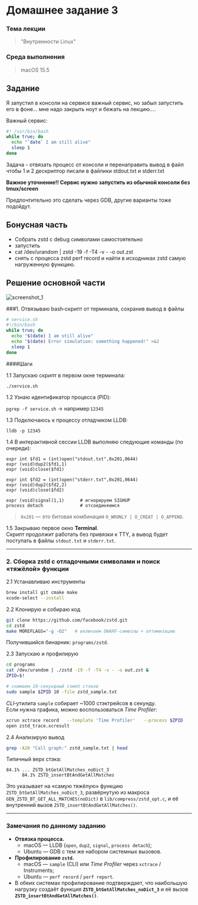 # Домашнее задание 3

### Тема лекции
> "Внутренности Linux"

### Среда выполнения
> macOS 15.5

## Задание
Я запустил в консоли на сервисе важный сервис, но забыл запустить его в фоне… мне надо закрыть ноут и бежать на лекцию….

Важный сервис:

```bash
#! /usr/bin/bash
while true; do
  echo "`date` I am still alive"
  sleep 1
done
```

Задача - отвязать процесс от консоли и перенаправить вывод в файл чтобы 1 и 2 дескриптор писали в файлики stdout.txt и stderr.txt

**Важное уточнение!!
Сервис нужно запустить из обычной консоли без tmux/screen**

Предпочтительно это сделать через GDB, другие варианты тоже подойдут.

## Бонусная часть
- Собрать zstd с debug символами самостоятельно
- запустить
- cat /dev/urandom | zstd -19 -f -T4 -v - -o out.zst
- снять с процесса zstd perf record и найти в исходниках zstd самую нагруженную функцию.

## Решение основной части

![screenshot_1]()

###1. Отвязываю bash‑скрипт от терминала, сохранив вывод в файлы

```bash
# service.sh
#!/bin/bash
while true; do
  echo "$(date) I am still alive"
  echo "$(date) Error simulation: something happened!" >&2
  sleep 1
done
```

####Шаги

1.1 Запускаю скрипт в первом окне терминала:

   `./service.sh`

1.2 Узнаю идентификатор процесса (PID):

   `pgrep -f service.sh` → например `12345`

1.3 Подключаюсь к процессу отладчиком LLDB:

   `lldb -p 12345`

1.4 В интерактивной сессии LLDB выполняю следующие команды (по очереди):

   ```text
   expr int $fd1 = (int)open("stdout.txt",0x201,0644)
   expr (void)dup2($fd1,1)
   expr (void)close($fd1)

   expr int $fd2 = (int)open("stderr.txt",0x201,0644)
   expr (void)dup2($fd2,2)
   expr (void)close($fd2)

   expr (void)signal(1,1)      # игнорируем SIGHUP
   process detach              # отсоединяемся
   ```

   > `0x201` — это битовая комбинация `O_WRONLY | O_CREAT | O_APPEND`.

1.5 Закрываю первое окно **Terminal**.  
   Скрипт продолжит работать без привязки к TTY, а вывод будет поступать в файлы `stdout.txt` и `stderr.txt`.

---

### 2. Сборка **zstd** с отладочными символами и поиск «тяжёлой» функции

2.1 Устанавливаю инструменты

```bash
brew install git cmake make
xcode-select --install
```

2.2 Клонирую и собираю код

```bash
git clone https://github.com/facebook/zstd.git
cd zstd
make MOREFLAGS="-g -O2"   # включаем DWARF‑символы + оптимизацию
```

Получившийся бинарник: `programs/zstd`.

2.3 Запускаю и профилирую

```bash
cd programs
cat /dev/urandom | ./zstd -19 -f -T4 -v - -o out.zst &
ZPID=$!

# снимаем 10‑секундный сэмпл стэков
sudo sample $ZPID 10 -file zstd_sample.txt
```

*CLI*‑утилита `sample` собирает ~1000 стэктрейсов в секунду.  
Если нужна графика, можно воспользоваться *Time Profiler*:

```bash
xcrun xctrace record   --template 'Time Profiler'   --process $ZPID   --time-limit 10s   --output zstd_trace.xcresult
open zstd_trace.xcresult
```

2.4 Анализирую вывод

```bash
grep -A20 "Call graph:" zstd_sample.txt | head
```

Типичный верх стэка:

```
84.1% ... ZSTD_btGetAllMatches_noDict_3
      84.1% ZSTD_insertBtAndGetAllMatches
```

Это указывает на «самую тяжёлую» функцию `ZSTD_btGetAllMatches_noDict_3`, развёрнутую из макроса `GEN_ZSTD_BT_GET_ALL_MATCHES(noDict)` в `lib/compress/zstd_opt.c`, и её внутренний вызов `ZSTD_insertBtAndGetAllMatches()`.

---

### Замечания по данному заданию

* **Отвязка процесса.**  
  * macOS — LLDB (`open`, `dup2`, `signal`, `process detach`);  
  * Ubuntu — GDB с тем же набором системных вызовов.
* **Профилирование `zstd`.**  
  * macOS — `sample` (CLI) или *Time Profiler* через `xctrace` / Instruments;  
  * Ubuntu — `perf record` / `perf report`.
* В обеих системах профилирование подтверждает, что наибольшую нагрузку создаёт функция **`ZSTD_btGetAllMatches_noDict_3`** и её вызов **`ZSTD_insertBtAndGetAllMatches()`**.
